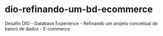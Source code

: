 # dio-refinando-um-bd-ecommerce
Desafio DIO - Database Experience - Refinando um projeto conceitual de banco de dados - E-commerce
